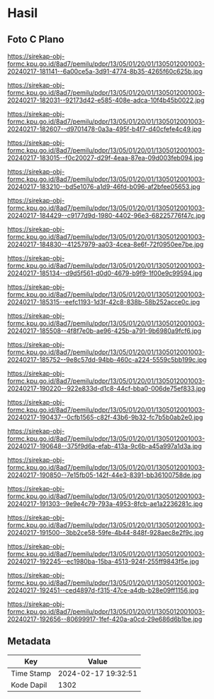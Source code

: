 # Hasil

## Foto C Plano

https://sirekap-obj-formc.kpu.go.id/8ad7/pemilu/pdpr/13/05/01/20/01/1305012001003-20240217-181141--6a00ce5a-3d91-4774-8b35-4265f60c625b.jpg

https://sirekap-obj-formc.kpu.go.id/8ad7/pemilu/pdpr/13/05/01/20/01/1305012001003-20240217-182031--92173d42-e585-408e-adca-10f4b45b0022.jpg

https://sirekap-obj-formc.kpu.go.id/8ad7/pemilu/pdpr/13/05/01/20/01/1305012001003-20240217-182607--d9701478-0a3a-495f-b4f7-d40cfefe4c49.jpg

https://sirekap-obj-formc.kpu.go.id/8ad7/pemilu/pdpr/13/05/01/20/01/1305012001003-20240217-183015--f0c20027-d29f-4eaa-87ea-09d003feb094.jpg

https://sirekap-obj-formc.kpu.go.id/8ad7/pemilu/pdpr/13/05/01/20/01/1305012001003-20240217-183210--bd5e1076-a1d9-46fd-b096-af2bfee05653.jpg

https://sirekap-obj-formc.kpu.go.id/8ad7/pemilu/pdpr/13/05/01/20/01/1305012001003-20240217-184429--c9177d9d-1980-4402-96e3-68225776f47c.jpg

https://sirekap-obj-formc.kpu.go.id/8ad7/pemilu/pdpr/13/05/01/20/01/1305012001003-20240217-184830--41257979-aa03-4cea-8e6f-72f0950ee7be.jpg

https://sirekap-obj-formc.kpu.go.id/8ad7/pemilu/pdpr/13/05/01/20/01/1305012001003-20240217-185134--d9d5f561-d0d0-4679-b9f9-1f00e9c99594.jpg

https://sirekap-obj-formc.kpu.go.id/8ad7/pemilu/pdpr/13/05/01/20/01/1305012001003-20240217-185315--eefc1193-1d3f-42c8-838b-58b252acce0c.jpg

https://sirekap-obj-formc.kpu.go.id/8ad7/pemilu/pdpr/13/05/01/20/01/1305012001003-20240217-185508--4f8f7e0b-ae96-425b-a791-9b6980a9fcf6.jpg

https://sirekap-obj-formc.kpu.go.id/8ad7/pemilu/pdpr/13/05/01/20/01/1305012001003-20240217-185752--9e8c57dd-94bb-460c-a224-5559c5bb199c.jpg

https://sirekap-obj-formc.kpu.go.id/8ad7/pemilu/pdpr/13/05/01/20/01/1305012001003-20240217-190220--922e833d-d1c8-44cf-bba0-006de75ef833.jpg

https://sirekap-obj-formc.kpu.go.id/8ad7/pemilu/pdpr/13/05/01/20/01/1305012001003-20240217-190437--0cfb1565-c82f-43b6-9b32-fc7b5b0ab2e0.jpg

https://sirekap-obj-formc.kpu.go.id/8ad7/pemilu/pdpr/13/05/01/20/01/1305012001003-20240217-190648--375f9d6a-efab-413a-9c6b-a45a997a1d3a.jpg

https://sirekap-obj-formc.kpu.go.id/8ad7/pemilu/pdpr/13/05/01/20/01/1305012001003-20240217-190850--7e15fb05-142f-44e3-8391-bb36100758de.jpg

https://sirekap-obj-formc.kpu.go.id/8ad7/pemilu/pdpr/13/05/01/20/01/1305012001003-20240217-191303--9e9e4c79-793a-4953-8fcb-ae1a2236281c.jpg

https://sirekap-obj-formc.kpu.go.id/8ad7/pemilu/pdpr/13/05/01/20/01/1305012001003-20240217-191500--3bb2ce58-59fe-4b44-848f-928aec8e2f9c.jpg

https://sirekap-obj-formc.kpu.go.id/8ad7/pemilu/pdpr/13/05/01/20/01/1305012001003-20240217-192245--ec1980ba-15ba-4513-924f-255ff9843f5e.jpg

https://sirekap-obj-formc.kpu.go.id/8ad7/pemilu/pdpr/13/05/01/20/01/1305012001003-20240217-192451--ced4897d-f315-47ce-a4db-b28e09ff1156.jpg

https://sirekap-obj-formc.kpu.go.id/8ad7/pemilu/pdpr/13/05/01/20/01/1305012001003-20240217-192656--80699917-1fef-420a-a0cd-29e686d6b1be.jpg


## Metadata

| Key        | Value               |
| ---------- | ------------------- |
| Time Stamp | 2024-02-17 19:32:51 |
| Kode Dapil | 1302                |



